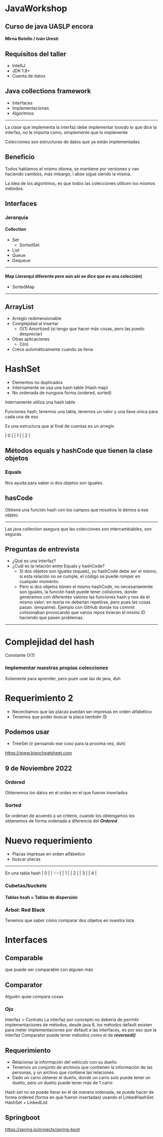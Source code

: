 # JavaWorkshop
## Curso de java UASLP encora

#### Mirna Botello / Iván Uresti
## Requisitos del taller
- IntelliJ
- JDK 1.8+
- Cuenta de datos
## Java collections framework
- Interfaces
- Implementaciones
- Algoritmos

---

La clase que implementa la interfaz debe implementar tooodo lo que dice la interfaz, no le importa como, simplemente que lo implemente

Colecciones son estructuras de datos que ya están implementadas

## Beneficio
Todos hablamos el mismo idioma, se mantiene por versiones y van haciendo cambios, más imbargo, l abse sigue siendo la misma.


La idea de los algoritmos, es que todos las colecciones utilicen los mismos métodos.

## Interfaces
### Jerarquía 

#### Collection
- Set
  - SortedSet
- List
- Queue
- Dequeue
---
#### Map (Jerarquí diferente pero aún aśi se dice que es una colección)
- SortedMap
---

## ArrayList
- Arreglo redimensionable
- Complejidad al insertar
   - O(1) Amortized (si tengo que hacer más cosas, pero las puedo despreciar)
- Otras aplicaciones
   - O(n)
- Crece automáticamente cuando se llena

# HashSet
- Elementos no duplicados
- Internamente se usa una hash table (Hash map)
- No ordenada de nunguna forma (ordered, sorted)

Internamente utiliza una hash table

Funciones hash, tenemos una tabla, tenemos un valor y una llave única para cada una de eso

Es una estructura que al final de cuentas es un arreglo

| 0 |
| 1 |
| 2 |


## Métodos equals y hashCode que tienen la clase objetos
### Equals
Nos ayuda para saber si dos objetos son iguales.
## hasCode
Obtiene una función hash con los campos que nosotros le demos a ese objeto.

---
Las java collection asegura que las colecciones son intercambiables, son seguras.

## Preguntas de entrevista

- ¿Qué es una interfaz?
- ¿Cuál es la relación entre Equals y hashCode?
   - Si dos objetos son iguales (equals), su hashCode debe ser el mismo, si esta relación no se cumple, el código se puede romper en cualquier momento.
   - Pero si dos objetos tienen el mismo hashCode, no necesariamente son iguales, la función hash puede tener colisiones, donde generamos con diferentes valores las funciones hash y nos da el mismo valor; en teoría no deberían repetirse, pero pues las cosas pasan. (empalme). Ejemplo con GitHub donde los commit colisionaban provocando que varios repos tivieran el mismo ID haciendo que pasen problemas. 
---

# Complejidad del hash
Constante O(1)

### Implementar nuestras propias colecciones
Solamente para aprender, pero pues usar las de java, duh


# Requerimiento 2
- Nececitamos que las placas puedan ser impresas en orden alfabético
- Tenemos que poder buscar la placa también 😞

## Podemos usar
- TreeSet (ir pensando ese coso para la proxima vez, duh)

https://www.bigocheatsheet.com


## 9 de Noviembre 2022
### Ordered
Obtenemos los datos en el orden en el que fueron insertados

### Sorted
Se ordenan de acuerdo a un criterio, cuando los obtengamos los obtenemos de forma ordenada a diferencia del ***Ordered***


# Nuevo requerimiento
- Placas impresas en orden alfábetico
- buscar placas

---
En una tabla hash 
| 0 |
| :--:|
| 1 | 
| 2 |
| 3 |
| 4 |

### Cubetas/buckets

#### Tablas hsah = Tablas de dispersión

### Árbol: Red Black
Tenemos que saber cómo comparar dos objetos en nuestra lista
# Interfaces
## Comparable
que puede ser comparable con alguien más
## Comparator
Alguién quee compara cosas

### Ojo
Interfaz = Contrato
La interfaz por concepto no debería de permitir implementaciones de métodos, desde java 8, los métodos default existen para meter implementaciones por default a las interfaces, es por eso que la interfaz Comparator puede tener métodos como el de ***reversed()***

## Requerimiento
- Relacionar la información del vehículo con su dueño
- Tenemos un conjunto de archivos que contienen la información de las personas, y un archivo que contiene las relaciones.
- Dado un carro obtener el dueño, donde un carro solo puede tener un dueño, pero un dueño puede tener más de 1 carro

Hash set no se puede iterar en él de manera ordenada, se puede hacer de forma ordered (forma en que fueron insertadas) usando el LinkedHashSet.
HashSet  + LinkedList

## Springboot
https://spring.io/projects/spring-boot
